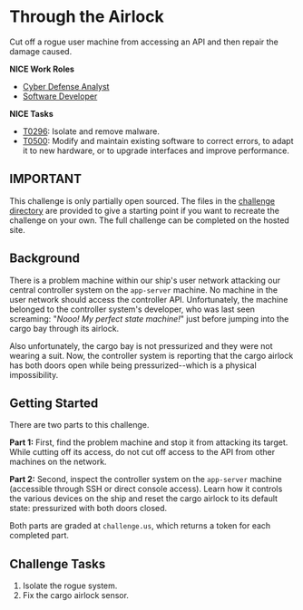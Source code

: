 # Through the Airlock

Cut off a rogue user machine from accessing an API and then repair the damage caused.

**NICE Work Roles**

- [Cyber Defense Analyst](https://niccs.cisa.gov/workforce-development/nice-framework/)
- [Software Developer](https://niccs.cisa.gov/workforce-development/nice-framework/)

**NICE Tasks**

- [T0296](https://niccs.cisa.gov/workforce-development/nice-framework/): Isolate and remove malware.
- [T0500](https://niccs.cisa.gov/workforce-development/nice-framework/): Modify and maintain existing software to correct errors, to adapt it to new hardware, or to upgrade interfaces and improve performance.

## IMPORTANT
This challenge is only partially open sourced. The files in the [challenge directory](./challenge) are provided to give a starting point if you want to recreate the challenge on your own. The full challenge can be completed on the hosted site.

## Background

There is a problem machine within our ship's user network attacking our central controller system on the `app-server` machine. No machine in the user network should access the controller API. Unfortunately, the machine belonged to the controller system's developer, who was last seen screaming: "*Nooo! My perfect state machine!*" just before jumping into the cargo bay through its airlock.

Also unfortunately, the cargo bay is not pressurized and they were not wearing a suit. Now, the controller system is reporting that the cargo airlock has both doors open while being pressurized--which is a physical impossibility.

## Getting Started

There are two parts to this challenge.

**Part 1:** First, find the problem machine and stop it from attacking its target. While cutting off its access, do not cut off access to the API from other machines on the network.

**Part 2:** Second, inspect the controller system on the `app-server` machine (accessible through SSH or direct console access). Learn how it controls the various devices on the ship and reset the cargo airlock to its default state: pressurized with both doors closed.

Both parts are graded at `challenge.us`, which returns a token for each completed part.

## Challenge Tasks

1. Isolate the rogue system.
2. Fix the cargo airlock sensor.
